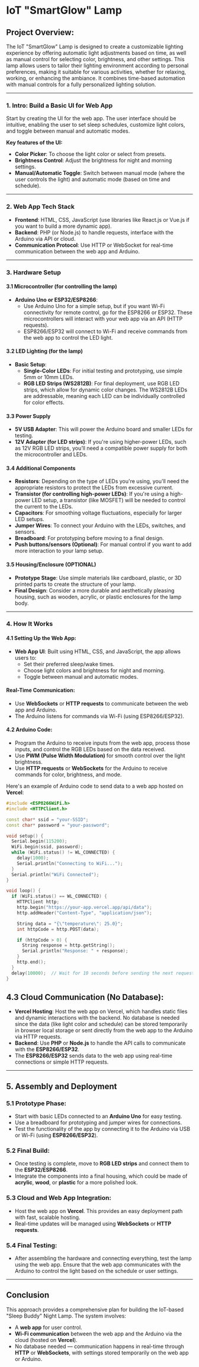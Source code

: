 # IoT "SmartGlow" Lamp

## Project Overview:
The IoT "SmartGlow" Lamp is designed to create a customizable lighting experience by offering automatic light adjustments based on time, as well as manual control for selecting color, brightness, and other settings. This lamp allows users to tailor their lighting environment according to personal preferences, making it suitable for various activities, whether for relaxing, working, or enhancing the ambiance. It combines time-based automation with manual controls for a fully personalized lighting solution.

---

### 1. Intro: Build a Basic UI for Web App
Start by creating the UI for the web app. The user interface should be intuitive, enabling the user to set sleep schedules, customize light colors, and toggle between manual and automatic modes.

**Key features of the UI:**
- **Color Picker**: To choose the light color or select from presets.
- **Brightness Control**: Adjust the brightness for night and morning settings.
- **Manual/Automatic Toggle**: Switch between manual mode (where the user controls the light) and automatic mode (based on time and schedule).

---

### 2. Web App Tech Stack
- **Frontend**: HTML, CSS, JavaScript (use libraries like React.js or Vue.js if you want to build a more dynamic app).
- **Backend**: PHP (or Node.js) to handle requests, interface with the Arduino via API or cloud.
- **Communication Protocol**: Use HTTP or WebSocket for real-time communication between the web app and Arduino.

---

### 3. Hardware Setup

#### 3.1 Microcontroller (for controlling the lamp)
- **Arduino Uno or ESP32/ESP8266**:
  - Use Arduino Uno for a simple setup, but if you want Wi-Fi connectivity for remote control, go for the ESP8266 or ESP32. These microcontrollers will interact with your web app via an API (HTTP requests).
  - ESP8266/ESP32 will connect to Wi-Fi and receive commands from the web app to control the LED light.

#### 3.2 LED Lighting (for the lamp)
- **Basic Setup**:
  - **Single-Color LEDs**: For initial testing and prototyping, use simple 5mm or 10mm LEDs.
  - **RGB LED Strips (WS2812B)**: For final deployment, use RGB LED strips, which allow for dynamic color changes. The WS2812B LEDs are addressable, meaning each LED can be individually controlled for color effects.

#### 3.3 Power Supply
- **5V USB Adapter**: This will power the Arduino board and smaller LEDs for testing.
- **12V Adapter (for LED strips)**: If you're using higher-power LEDs, such as 12V RGB LED strips, you’ll need a compatible power supply for both the microcontroller and LEDs.

#### 3.4 Additional Components
- **Resistors**: Depending on the type of LEDs you're using, you'll need the appropriate resistors to protect the LEDs from excessive current.
- **Transistor (for controlling high-power LEDs)**: If you're using a high-power LED setup, a transistor (like MOSFET) will be needed to control the current to the LEDs.
- **Capacitors**: For smoothing voltage fluctuations, especially for larger LED setups.
- **Jumper Wires**: To connect your Arduino with the LEDs, switches, and sensors.
- **Breadboard**: For prototyping before moving to a final design.
- **Push buttons/sensors (Optional)**: For manual control if you want to add more interaction to your lamp setup.

#### 3.5 Housing/Enclosure (OPTIONAL)
- **Prototype Stage**: Use simple materials like cardboard, plastic, or 3D printed parts to create the structure of your lamp.
- **Final Design**: Consider a more durable and aesthetically pleasing housing, such as wooden, acrylic, or plastic enclosures for the lamp body.

---

### 4. How It Works

#### 4.1 Setting Up the Web App:
- **Web App UI**: Built using HTML, CSS, and JavaScript, the app allows users to:
  - Set their preferred sleep/wake times.
  - Choose light colors and brightness for night and morning.
  - Toggle between manual and automatic modes.

#### Real-Time Communication:
- Use **WebSockets** or **HTTP requests** to communicate between the web app and Arduino.
- The Arduino listens for commands via Wi-Fi (using ESP8266/ESP32).

#### 4.2 Arduino Code:
- Program the Arduino to receive inputs from the web app, process those inputs, and control the RGB LEDs based on the data received.
- Use **PWM (Pulse Width Modulation)** for smooth control over the light brightness.
- Use **HTTP requests** or **WebSockets** for the Arduino to receive commands for color, brightness, and mode.

Here's an example of Arduino code to send data to a web app hosted on **Vercel**:

```cpp
#include <ESP8266WiFi.h>
#include <HTTPClient.h>

const char* ssid = "your-SSID";
const char* password = "your-password";

void setup() {
  Serial.begin(115200);
  WiFi.begin(ssid, password);
  while (WiFi.status() != WL_CONNECTED) {
    delay(1000);
    Serial.println("Connecting to WiFi...");
  }
  Serial.println("WiFi Connected");
}

void loop() {
  if (WiFi.status() == WL_CONNECTED) {
    HTTPClient http;
    http.begin("https://your-app.vercel.app/api/data");
    http.addHeader("Content-Type", "application/json");

    String data = "{\"temperature\": 25.0}";
    int httpCode = http.POST(data);

    if (httpCode > 0) {
      String response = http.getString();
      Serial.println("Response: " + response);
    }
    http.end();
  }
  delay(10000);  // Wait for 10 seconds before sending the next request
}
```

## 4.3 Cloud Communication (No Database):
- **Vercel Hosting**: Host the web app on Vercel, which handles static files and dynamic interactions with the backend. No database is needed since the data (like light color and schedule) can be stored temporarily in browser local storage or sent directly from the web app to the Arduino via HTTP requests.
- **Backend**: Use **PHP** or **Node.js** to handle the API calls to communicate with the **ESP8266/ESP32**.
- The **ESP8266/ESP32** sends data to the web app using real-time connections or simple HTTP requests.

---

## 5. Assembly and Deployment

### 5.1 Prototype Phase:
- Start with basic LEDs connected to an **Arduino Uno** for easy testing.
- Use a breadboard for prototyping and jumper wires for connections.
- Test the functionality of the app by connecting it to the Arduino via USB or Wi-Fi (using **ESP8266/ESP32**).

### 5.2 Final Build:
- Once testing is complete, move to **RGB LED strips** and connect them to the **ESP32/ESP8266**.
- Integrate the components into a final housing, which could be made of **acrylic**, **wood**, or **plastic** for a more polished look.

### 5.3 Cloud and Web App Integration:
- Host the web app on **Vercel**. This provides an easy deployment path with fast, scalable hosting.
- Real-time updates will be managed using **WebSockets** or **HTTP requests**.

### 5.4 Final Testing:
- After assembling the hardware and connecting everything, test the lamp using the web app. Ensure that the web app communicates with the Arduino to control the light based on the schedule or user settings.

---

## Conclusion
This approach provides a comprehensive plan for building the IoT-based "Sleep Buddy" Night Lamp. The system involves:
- A **web app** for user control.
- **Wi-Fi communication** between the web app and the Arduino via the cloud (hosted on **Vercel**).
- No database needed — communication happens in real-time through **HTTP** or **WebSockets**, with settings stored temporarily on the web app or Arduino.
